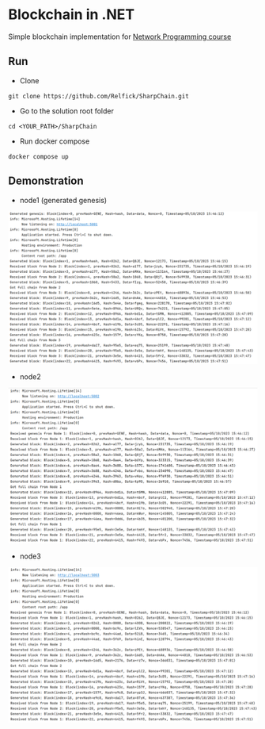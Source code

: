 # Blockchain in .NET
Simple blockchain implementation for [Network Programming course](https://github.com/SemenMartynov/Software-Engineering-2022/blob/main/NetworkProgrammingTask.md)

## Run

* Clone

```
git clone https://github.com/Relfick/SharpChain.git
```

* Go to the solution root folder

```
cd <YOUR_PATH>/SharpChain
```

* Run docker compose

```
docker compose up
```

## Demonstration

* node1 (generated genesis)

![Example working](.images/node1.png)

* node2

![Example working](.images/node2.png)

* node3

![Example working](.images/node3.png)


